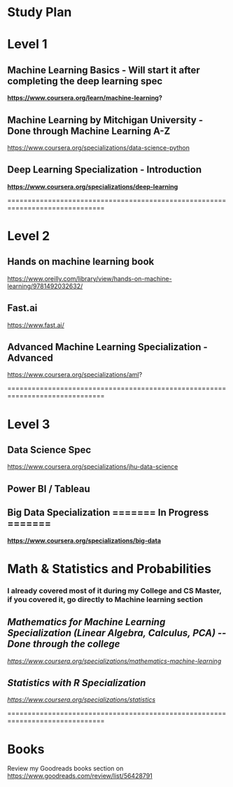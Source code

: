 # Study Plan

# Level 1

## Machine Learning Basics - Will start it after completing the deep learning spec
<b> https://www.coursera.org/learn/machine-learning? </b> 

## Machine Learning by Mitchigan University - Done through Machine Learning A-Z
https://www.coursera.org/specializations/data-science-python

## Deep Learning Specialization - Introduction
<b> https://www.coursera.org/specializations/deep-learning </b> 

==============================================================================

# Level 2

## Hands on machine learning book
https://www.oreilly.com/library/view/hands-on-machine-learning/9781492032632/

## Fast.ai
https://www.fast.ai/

## Advanced Machine Learning Specialization - Advanced
https://www.coursera.org/specializations/aml?

==============================================================================

# Level 3

## Data Science Spec 
https://www.coursera.org/specializations/jhu-data-science

## Power BI / Tableau

## Big Data Specialization ======= In Progress =======
<b> https://www.coursera.org/specializations/big-data </b> 

# Math & Statistics and Probabilities

### I already covered most of it during my College and CS Master, if you covered it, go directly to Machine learning section

## <i> Mathematics for Machine Learning Specialization (Linear Algebra, Calculus, PCA) -- Done through the college 
https://www.coursera.org/specializations/mathematics-machine-learning

## Statistics with R Specialization
https://www.coursera.org/specializations/statistics
</i>

==============================================================================

# Books
Review my Goodreads books section on
https://www.goodreads.com/review/list/56428791
